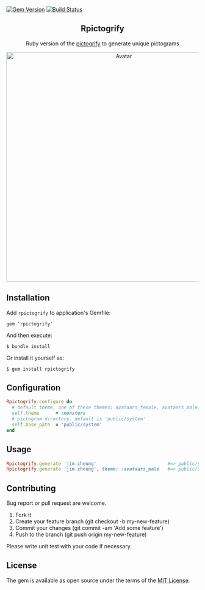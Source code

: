 [![Gem Version](https://badge.fury.io/rb/rpictogrify.svg)](https://badge.fury.io/rb/rpictogrify)
[![Build Status](https://travis-ci.org/jinhucheung/rpictogrify.svg?branch=master)](https://travis-ci.org/jinhucheung/rpictogrify)

<p align="center">
  <h2 align="center">Rpictogrify</h2>
  <p align="center">Ruby version of the <a href="https://github.com/luciorubeens/pictogrify">pictogrify</a> to generate unique pictograms</p>
</p>

<p align="center"><img src="https://i.imgur.com/V7WcroX.png" width="600px" alt="Avatar"></p>

## Installation

Add `rpictogrify` to application's Gemfile:

```
gem 'rpictogrify'
```

And then execute:

```
$ bundle install
```

Or install it yourself as:

```
$ gem install rpictogrify
```

## Configuration

```ruby
Rpictogrify.configure do
  # default theme, one of these themes: avataars_female, avataars_male, male_flat, monsters. default is :monsters
  self.theme      = :monsters
  # pictogram directory. default is 'public/system'
  self.base_path  = 'public/system'
end
```

## Usage

```ruby
Rpictogrify.generate 'jim.cheung'                          #=> public/system/rpictogrify/1/monsters/jim.cheung-1512422874962937463.svg
Rpictogrify.generate 'jim.cheung', theme: :avataars_male   #=> public/system/rpictogrify/1/avataars_male/jim.cheung-2935966159678137421.svg
```

## Contributing

Bug report or pull request are welcome.

1. Fork it
2. Create your feature branch (git checkout -b my-new-feature)
3. Commit your changes (git commit -am 'Add some feature')
4. Push to the branch (git push origin my-new-feature)

Please write unit test with your code if necessary.

## License

The gem is available as open source under the terms of the [MIT License](MIT-LICENSE).